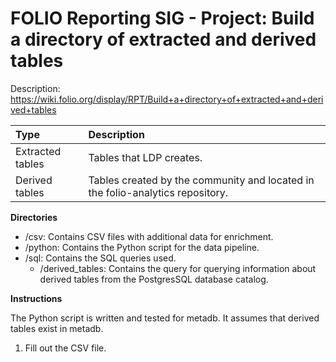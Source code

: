 # FOLIO Reporting SIG - Project: Build a directory of extracted and derived tables

Description:
https://wiki.folio.org/display/RPT/Build+a+directory+of+extracted+and+derived+tables

| Type | Description |
|:-----|:------------|
| Extracted tables | Tables that LDP creates. |
| Derived tables | Tables created by the community and located in the folio-analytics repository. |

**Directories**
* /csv: Contains CSV files with additional data for enrichment.
* /python: Contains the Python script for the data pipeline.
* /sql: Contains the SQL queries used.
  *  /derived_tables: Contains the query for querying information about derived tables from the PostgresSQL database catalog.

**Instructions**

The Python script is written and tested for metadb. It assumes that derived tables exist in metadb.

1. Fill out the CSV file. 
